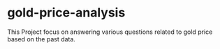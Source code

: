 # gold-price-analysis
This Project focus on answering various questions related to gold price based on the past data.
